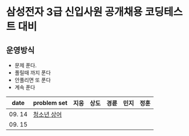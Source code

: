 # 삼성전자 3급 신입사원 공개채용 코딩테스트 대비 

## 운영방식

- 문제 푼다.
- 풀릴때 까지 푼다
- 안풀리면 또 푼다
- 계속 푼다

| date       | problem set                                                  | 지웅 | 상도 |  경륜 | 민지 | 정훈|
| ---------- | ------------------------------------------------------------ | --- | ---- | ---- | ---- | ---- |
| 09. 14     | [청소년 상어](https://www.acmicpc.net/problem/19236)          |     |      |      |      |      |
| 09. 15     |                                                              |     |      |      |      |      |
